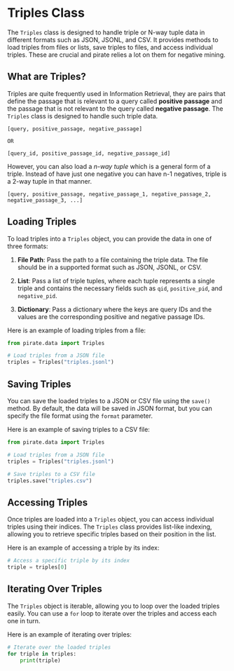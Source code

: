 # Triples Class

The `Triples` class is designed to handle triple or N-way tuple data in different formats such as JSON, JSONL, and CSV. It provides methods to load triples from files or lists, save triples to files, and access individual triples. These are crucial and pirate relies a lot on them for negative mining.

## What are Triples?

Triples are quite frequently used in Information Retrieval, they are pairs that define the passage that is relevant to a query called **positive passage** and the passage that is not relevant to the query called **negative passage**. The `Triples` class is designed to handle such triple data.

```
[query, positive_passage, negative_passage]

OR

[query_id, positive_passage_id, negative_passage_id]
```

However, you can also load a *n-way tuple* which is a general form of a triple. Instead of have just one negative you can have n-1 negatives, triple is a 2-way tuple in that manner.

```
[query, positive_passage, negative_passage_1, negative_passage_2, negative_passage_3, ...]
```

## Loading Triples

To load triples into a `Triples` object, you can provide the data in one of three formats:

1. **File Path**: Pass the path to a file containing the triple data. The file should be in a supported format such as JSON, JSONL, or CSV.

2. **List**: Pass a list of triple tuples, where each tuple represents a single triple and contains the necessary fields such as `qid`, `positive_pid`, and `negative_pid`.

3. **Dictionary**: Pass a dictionary where the keys are query IDs and the values are the corresponding positive and negative passage IDs.

Here is an example of loading triples from a file:

```python
from pirate.data import Triples

# Load triples from a JSON file
triples = Triples("triples.jsonl")
```

## Saving Triples

You can save the loaded triples to a JSON or CSV file using the `save()` method. By default, the data will be saved in JSON format, but you can specify the file format using the `format` parameter.

Here is an example of saving triples to a CSV file:

```python
from pirate.data import Triples

# Load triples from a JSON file
triples = Triples("triples.jsonl")

# Save triples to a CSV file
triples.save("triples.csv")
```

## Accessing Triples

Once triples are loaded into a `Triples` object, you can access individual triples using their indices. The `Triples` class provides list-like indexing, allowing you to retrieve specific triples based on their position in the list.

Here is an example of accessing a triple by its index:

```python
# Access a specific triple by its index
triple = triples[0]
```

## Iterating Over Triples

The `Triples` object is iterable, allowing you to loop over the loaded triples easily. You can use a `for` loop to iterate over the triples and access each one in turn.

Here is an example of iterating over triples:

```python
# Iterate over the loaded triples
for triple in triples:
    print(triple)
```